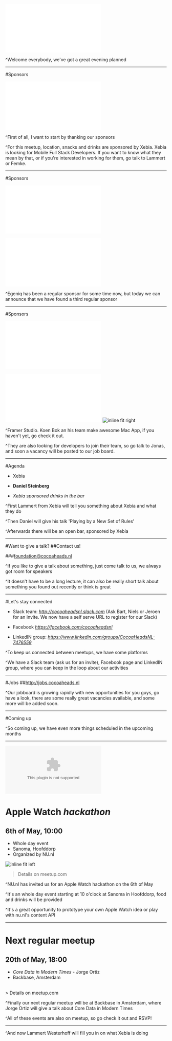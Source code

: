 ![fit](../CocoaHeadsNL.pdf)

^Welcome everybody, we've got a great evening planned

---

#Sponsors

![inline fit](../xebia.pdf)

^First of all, I want to start by thanking our sponsors

^For this meetup, location, snacks and drinks are sponsored by Xebia. Xebia is looking for Mobile Full Stack Developers. If you want to know what they mean by that, or if you're interested in working for them, go talk to Lammert or Femke.

---

#Sponsors

![inline fit](../xebia.pdf)

![inline fit left](../egeniq.pdf)

^Egeniq has been a regular sponsor for some time now, but today we can announce that we have found a third regular sponsor

---

#Sponsors

![inline fit](../xebia.pdf)

![inline fit left](../egeniq.pdf) ![inline fit right](../framerstudio.png)

^Framer Studio. Koen Bok an his team make awesome Mac App, if you haven't yet, go check it out.

^They are also looking for developers to join their team, so go talk to Jonas, and soon a vacancy will be posted to our job board.

---

#Agenda
- Xebia

- **Daniel Steinberg**

- *Xebia sponsored drinks in the bar*

^First Lammert from Xebia will tell you something about Xebia and what they do

^Then Daniel will give his talk 'Playing by a New Set of Rules'

^Afterwards there will be an open bar, sponsored by Xebia

---

#Want to give a talk?
##Contact us!

###foundation@cocoaheads.nl

^If you like to give a talk about something, just come talk to us, we always got room for speakers

^It doesn't have to be a long lecture, it can also be really short talk about something you found out recently or think is great

---

#Let's stay connected
- Slack team:
*http://cocoaheadsnl.slack.com*
(Ask Bart, Niels or Jeroen for an invite. We now have a self serve URL to register for our Slack)

- Facebook
*https://facebook.com/cocoaheadsnl*

- LinkedIN group:
*https://www.linkedin.com/groups/CocoaHeadsNL-7476559*


^To keep us connected between meetups, we have some platforms

^We have a Slack team (ask us for an invite), Facebook page and LinkedIN group, where you can keep in the loop about our activities

---

#Jobs
##http://jobs.cocoaheads.nl

^Our jobboard is growing rapidly with new opportunities for you guys, go have a look, there are some really great vacancies available, and some more will be added soon.

---

#Coming up

^So coming up, we have even more things scheduled in the upcoming months

---

![left 70%](nu-logo.eps)

# Apple Watch *hackathon*
## 6th of May, 10:00
- Whole day event
- Sanoma, Hoofddorp
- Organized by NU.nl

![inline fit left](./apple-watch.jpg)

> Details on meetup.com

^NU.nl has invited us for an Apple Watch hackathon on the 6th of May

^It's an whole day event starting at 10 o'clock at Sanoma in Hoofddorp, food and drinks will be provided

^It's a great opportunity to prototype your own Apple Watch idea or play with nu.nl's content API

---

# Next regular meetup
## 20th of May, 18:00

- *Core Data in Modern Times* - Jorge Ortiz
- Backbase, Amsterdam

<br/>
> Details on meetup.com

^Finally our next regular meetup will be at Backbase in Amsterdam, where Jorge Ortiz will give a talk about Core Data in Modern Times

^All of these events are also on meetup, so go check it out and RSVP!

---

^And now Lammert Westerhoff will fill you in on what Xebia is doing
